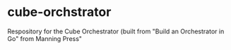# cube-orchstrator
Respository for the Cube Orchestrator (built from "Build an Orchestrator in Go" from Manning Press"
